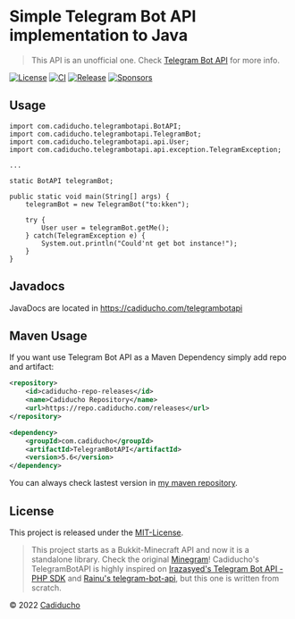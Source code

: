 Simple Telegram Bot API implementation to Java 
========================================
> This API is an unofficial one. Check [Telegram Bot API](https://core.telegram.org/bots) for more info.

[![License](https://img.shields.io/github/license/Cadiducho/Telegram-Bot-API)](https://github.com/Cadiducho/Telegram-Bot-API/blob/master/LICENSE)
[![CI](https://github.com/Cadiducho/Telegram-Bot-API/actions/workflows/gradle.yml/badge.svg)](https://github.com/Cadiducho/Telegram-Bot-API/actions/workflows/gradle.yml)
[![Release](https://img.shields.io/github/release/Cadiducho/Telegram-Bot-API.svg)](https://github.com/Cadiducho/Telegram-Bot-API/releases)
[![Sponsors](https://img.shields.io/github/sponsors/Cadiducho)](https://github.com/sponsors/Cadiducho)

## Usage

```
import com.cadiducho.telegrambotapi.BotAPI;
import com.cadiducho.telegrambotapi.TelegramBot;
import com.cadiducho.telegrambotapi.api.User;
import com.cadiducho.telegrambotapi.api.exception.TelegramException;

...

static BotAPI telegramBot;

public static void main(String[] args) {
    telegramBot = new TelegramBot("to:kken");
    
    try {
        User user = telegramBot.getMe();
    } catch(TelegramException e) {
        System.out.println("Could'nt get bot instance!");
    }
}
```

## Javadocs

JavaDocs are located in https://cadiducho.com/telegrambotapi


## Maven Usage

If you want use Telegram Bot API as a Maven Dependency simply add repo and artifact:

```xml
<repository>
    <id>cadiducho-repo-releases</id>
    <name>Cadiducho Repository</name>
    <url>https://repo.cadiducho.com/releases</url>
</repository>

<dependency>
    <groupId>com.cadiducho</groupId>
    <artifactId>TelegramBotAPI</artifactId>
    <version>5.6</version>
</dependency>
```

You can always check lastest version in [my maven repository](https://repo.cadiducho.com/#/releases/com/cadiducho/TelegramBotAPI).

## License

This project is released under the [MIT-License](https://github.com/Cadiducho/Telegram-Bot-API/blob/master/LICENSE).

> This project starts as a Bukkit-Minecraft API and now it is a standalone library. Check the original [Minegram](https://github.com/Cadiducho/Minegram)!
> Cadiducho's TelegramBotAPI is highly inspired on [Irazasyed's Telegram Bot API - PHP SDK](https://github.com/irazasyed/telegram-bot-sdk) 
> and [Rainu's telegram-bot-api](https://github.com/rainu/telegram-bot-api), but this one is written from scratch.

© 2022 [Cadiducho](https://twitter.com/Cadiducho)

